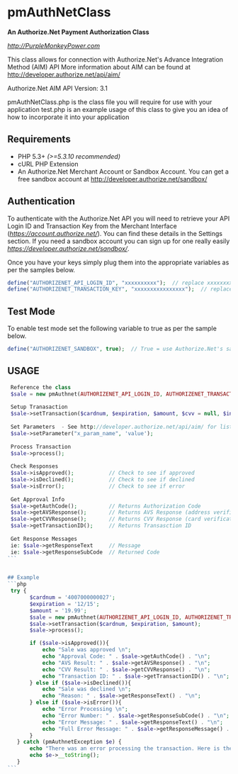 # pmAuthNetClass
**An Authorize.Net Payment Authorization Class**

*http://PurpleMonkeyPower.com*

 This class allows for connection with Authorize.Net's Advance Integration Method (AIM) API
 More information about AIM can be found at http://developer.authorize.net/api/aim/
  
 Authorize.Net AIM API Version: 3.1


pmAuthNetClass.php is the class file you will require for use with your application
test.php is an example usage of this class to give you an idea of how to incorporate it into your application


## Requirements
- PHP 5.3+ *(>=5.3.10 recommended)*
- cURL PHP Extension
- An Authorize.Net Merchant Account or Sandbox Account. You can get a 
	free sandbox account at http://developer.authorize.net/sandbox/


## Authentication
To authenticate with the Authorize.Net API you will need to retrieve your API Login ID and Transaction Key from the Merchant Interface (*https://account.authorize.net/*).  You can find these details in the Settings section.
If you need a sandbox account you can sign up for one really easily *https://developer.authorize.net/sandbox/*.

Once you have your keys simply plug them into the appropriate variables as per the samples below.

````php
define("AUTHORIZENET_API_LOGIN_ID", "xxxxxxxxxx");  // replace xxxxxxxxxx with your Authorize.Net API Login ID
define("AUTHORIZENET_TRANSACTION_KEY", "xxxxxxxxxxxxxxxx");  // replace xxxxxxxxxxxxxxxx with your Authorize.net API Transaction Key
````

## Test Mode
To enable test mode set the following variable to true as per the sample below.

````php
define("AUTHORIZENET_SANDBOX", true);  // True = use Authorize.Net's sandbox url (Testing) or False = use Authorize.Net's live url
````


## USAGE
 ````php 
  Reference the class
  $sale = new pmAuthnet(AUTHORIZENET_API_LOGIN_ID, AUTHORIZENET_TRANSACTION_KEY, AUTHORIZENET_SANDBOX);
  
  Setup Tranasaction
  $sale->setTransaction($cardnum, $expiration, $amount, $cvv = null, $invoice = null, $tax = null);
  
  Set Parameters  - See http://developer.authorize.net/api/aim/ for list of accepted parameters
  $sale->setParameter("x_param_name", 'value');
  
  Process Transaction
  $sale->process();
  
  Check Responses
  $sale->isApproved();           // Check to see if approved
  $sale->isDeclined();           // Check to see if declined
  $sale->isError();              // Check to see if error
  
  Get Approval Info
  $sale->getAuthCode();          // Returns Authorization Code
  $sale->getAVSResponse();       // Returns AVS Response (address verification)
  $sale->getCVVResponse();       // Returns CVV Response (card verification)
  $sale->getTransactionID();     // Returns Transasction ID
  
  Get Response Messages
  ie: $sale->getResponseText     // Message
  ie: $sale->getResponseSubCode  // Returned Code
```
 

## Example
 ```php   
  try {
        $cardnum = '4007000000027';
        $expiration = '12/15';
        $amount = '19.99';
        $sale = new pmAuthnet(AUTHORIZENET_API_LOGIN_ID, AUTHORIZENET_TRANSACTION_KEY, AUTHORIZENET_SANDBOX);
        $sale->setTransaction($cardnum, $expiration, $amount);
        $sale->process();
 
        if ($sale->isApproved()){
            echo "Sale was approved \n";
            echo "Approval Code: " . $sale->getAuthCode() . "\n";
            echo "AVS Result: " . $sale->getAVSResponse() . "\n";
            echo "CVV Result: " . $sale->getCVVResponse() . "\n";
            echo "Transaction ID: " . $sale->getTransactionID() . "\n";
        } else if ($sale->isDeclined()){
            echo "Sale was declined \n";
            echo "Reason: " . $sale->getResponseText() . "\n";
        } else if ($sale->isError()){
            echo "Error Processing \n";
            echo "Error Number: " . $sale->getResponseSubCode() . "\n";
            echo "Error Message: " . $sale->getResponseText() . "\n";
            echo "Full Error Message: " . $sale->getResponseMessage() . "\n";
        }
    } catch (pmAuthnetException $e) {
        echo "There was an error processing the transaction. Here is the error message: \n";
        echo $e->__toString();
    } 
```  